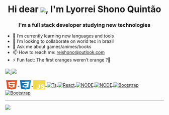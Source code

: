 <h1 align="center">Hi dear <img src="https://raw.githubusercontent.com/kaueMarques/kaueMarques/master/hi.gif" width="30px">, I'm Lyorrei Shono Quintão</h1>
<h3 align="center">I'm a full stack developer studying new technologies</h3>

- 🌱 I’m currently learning new languages and tools
- 👯 I’m looking to collaborate on world tec in brazil
- 💬 Ask me about games/animes/books
- 📫 How to reach me: reishono@outlook.com
- ⚡ Fun fact: The first oranges weren’t orange ?🤔


<div style="display: inline-block"  align="center" >
  <a href="https://github.com/lyorrei">
  <img height="150em" src="https://github-readme-stats.vercel.app/api?username=lyorrei&show_icons=true&theme=dracula&include_all_commits=true&count_private=true"/>
  <img height="150em" src="https://github-readme-stats.vercel.app/api/top-langs/?username=lyorrei&layout=compact&langs_count=7&theme=dracula"/>
</div>
  
   <div style="display: inline_block"><br>
  <img align="center" alt="HTML" height="30" width="40" src="https://raw.githubusercontent.com/devicons/devicon/master/icons/html5/html5-original.svg">
  <img align="center" alt="CSS" height="30" width="40" src="https://raw.githubusercontent.com/devicons/devicon/master/icons/css3/css3-original.svg">
  <img align="center" alt="Js" height="30" width="40" src="https://raw.githubusercontent.com/devicons/devicon/master/icons/javascript/javascript-plain.svg">
  <img align="center" alt="Ts" height="30" width="40" src="https://www.google.com/url?sa=i&url=https%3A%2F%2Fpt.wikipedia.org%2Fwiki%2FFicheiro%3ATypescript_logo_2020.svg&psig=AOvVaw3-7IluIYMFN-qwslJjexNa&ust=1650991397544000&source=images&cd=vfe&ved=0CAwQjRxqFwoTCNjaxbDUr_cCFQAAAAAdAAAAABAD">
  <img align="center" alt="React" height="30" width="40" src="https://www.google.com/url?sa=i&url=https%3A%2F%2Fpt.wikipedia.org%2Fwiki%2FReact_(JavaScript)&psig=AOvVaw2ZsVpw__fWqoCxp8kQntle&ust=1650991662097000&source=images&cd=vfe&ved=0CAwQjRxqFwoTCKjTmrDVr_cCFQAAAAAdAAAAABAD" />
     
  <img align="center" alt="NODE" height="30" width="40" src="https://www.google.com/url?sa=i&url=https%3A%2F%2Fpt.wikipedia.org%2Fwiki%2FFicheiro%3ANextjs-logo.svg&psig=AOvVaw1cOWIe3-WVbUUwMPZeoEIo&ust=1650991698092000&source=images&cd=vfe&ved=0CAwQjRxqFwoTCKjVk8DVr_cCFQAAAAAdAAAAABAD" />
  <img align="center" alt="NODE" height="30" width="40" src="https://cdn.jsdelivr.net/gh/devicons/devicon/icons/nodejs/nodejs-original.svg" />
  <img align="center" alt="Bootstrap" height="30" width="40" src="https://cdn.jsdelivr.net/gh/devicons/devicon/icons/bootstrap/bootstrap-original.svg" />
  <img align="center" alt="Bootstrap" height="30" width="40" src="https://cdn.jsdelivr.net/gh/devicons/devicon/icons/godot/godot-original.svg" />

    
          
</div>
  
  <hr></hr>
  
<div> 
   <a href="https://www.instagram.com/https://www.instagram.com/lyorrei/" target="_blank"><img src="https://img.shields.io/badge/-Instagram-%23E4405F?style=for-the-badge&logo=instagram&logoColor=white" target="_blank"></a>
  

  </div>

</div>
 
  
 
</div>
 
